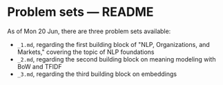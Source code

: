 # Problem sets — README

As of Mon 20 Jun, there are three problem sets available:

- `_1.md`, regarding the first building block of "NLP, Organizations, and
   Markets," covering the topic of NLP foundations
- `_2.md`, regarding the second building block on meaning modeling with 
   BoW and TFIDF
- `_3.md`, regarding the third building block on embeddings